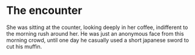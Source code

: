 # The encounter

She was sitting at the counter, looking deeply in her coffee, indifferent to the morning rush around her. He was just an anonymous face from this morning crowd, until one day he casually used a short japanese sword to cut his muffin.


